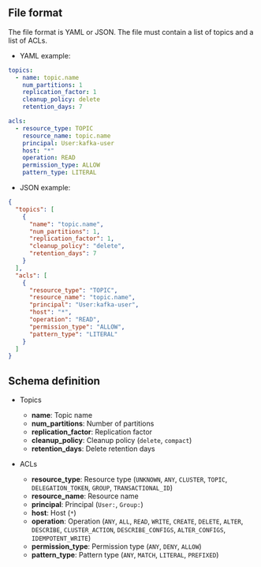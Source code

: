 ## File format

The file format is YAML or JSON. The file must contain a list of topics and a list of ACLs.

 - YAML example:

```yaml title="acl.yaml"
topics:
  - name: topic.name
    num_partitions: 1
    replication_factor: 1
    cleanup_policy: delete
    retention_days: 7

acls:
  - resource_type: TOPIC
    resource_name: topic.name
    principal: User:kafka-user
    host: "*"
    operation: READ
    permission_type: ALLOW
    pattern_type: LITERAL
```

- JSON example:

```json title="acl.json"
{
  "topics": [
    {
      "name": "topic.name",
      "num_partitions": 1,
      "replication_factor": 1,
      "cleanup_policy": "delete",
      "retention_days": 7
    }
  ],
  "acls": [
    {
      "resource_type": "TOPIC",
      "resource_name": "topic.name",
      "principal": "User:kafka-user",
      "host": "*",
      "operation": "READ",
      "permission_type": "ALLOW",
      "pattern_type": "LITERAL"
    }
  ]
}
```

## Schema definition

- Topics
    - **name**: Topic name
    - **num_partitions**: Number of partitions
    - **replication_factor**: Replication factor
    - **cleanup_policy**: Cleanup policy (`delete`, `compact`)
    - **retention_days**: Delete retention days

- ACLs
    - **resource_type**: Resource type (`UNKNOWN`, `ANY`, `CLUSTER`, `TOPIC`, `DELEGATION_TOKEN`, `GROUP`, `TRANSACTIONAL_ID`)
    - **resource_name**: Resource name
    - **principal**: Principal (`User:`, `Group:`)
    - **host**: Host (`*`)
    - **operation**: Operation (`ANY`, `ALL`, `READ`, `WRITE`, `CREATE`, `DELETE`, `ALTER`, `DESCRIBE`, `CLUSTER_ACTION`, `DESCRIBE_CONFIGS`, `ALTER_CONFIGS`, `IDEMPOTENT_WRITE`)
    - **permission_type**: Permission type (`ANY`, `DENY`, `ALLOW`)
    - **pattern_type**: Pattern type (`ANY`, `MATCH`, `LITERAL`, `PREFIXED`)
